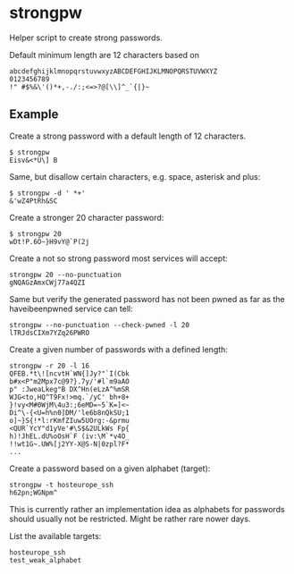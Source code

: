 # strongpw
Helper script to create strong passwords. 

Default minimum length are 12 characters based on

```
abcdefghijklmnopqrstuvwxyzABCDEFGHIJKLMNOPQRSTUVWXYZ
0123456789
!" #$%&\'()*+,-./:;<=>?@[\\]^_`{|}~
```

## Example

Create a strong password with a default length of 12 characters.

```
$ strongpw
Eisv&<*U\] B
```

Same, but disallow certain characters, e.g. space, asterisk and plus:

```
$ strongpw -d ' *+'
&'wZ4PtRh&SC
```


Create a stronger 20 character password:

```
$ strongpw 20 
wDt!P.6O~}H9vY@`P(2j
```

Create a not so strong password most services will accept:

```
strongpw 20 --no-punctuation
gNQAGzAmxCWj77a4QZI
```

Same but verify the generated password has not been pwned as far as the haveibeenpwned service can tell:

```
strongpw --no-punctuation --check-pwned -l 20
lTRJdsCIXm7YZq26PWRO
```

Create a given number of passwords with a defined length:

```
strongpw -r 20 -l 16
QFEB.*t\![ncvtH`WN{]Jy?"`I(Cbk
b#x<P"m2Mpx7c@9?}.7y/'#l`m9aAO
p" :JweaLkeg"B DX^Hn(eLzA^%mSR
WJG<to,HQ^T9Fx!>mq.`/yC' bh+8+
}!vy<M#0WjM\4u3:;6eMD=~5`K=]<~
Di^\-{<U=h%n0]DM/'le6b8nQkSU;1
o]~}S{!*l:rKmfZIuw5UOrg:-&prmu
<QUR`YcY"d1yVe'#\S$&2ULkWs Fp{
h)!JhEL.dU%oOsH`F (iv:\M`*v4O_
!!wt1G~.UW%[j2YY-X@S-N|0zpl?F*
...
```

Create a password based on a given alphabet (target):

```
strongpw -t hosteurope_ssh
h62pn;WGNpm^
```

This is currently rather an implementation idea as alphabets for passwords should usually not be restricted. Might be rather rare nower days.

List the available targets:

```
hosteurope_ssh
test_weak_alphabet
```
